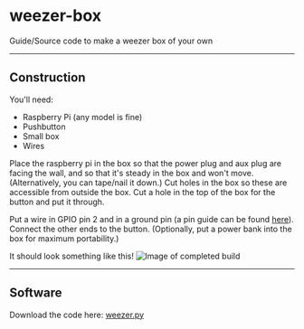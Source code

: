 # weezer-box
Guide/Source code to make a weezer box of your own

-------------
## Construction
You'll need:
* Raspberry Pi (any model is fine)
* Pushbutton
* Small box
* Wires

Place the raspberry pi in the box so that the power plug and aux plug are facing the wall, and so that it's steady in the box and won't move. (Alternatively, you can tape/nail it down.) 
Cut holes in the box so these are accessible from outside the box. Cut a hole in the top of the box for the button and put it through.

Put a wire in GPIO pin 2 and in a ground pin (a pin guide can be found [here](https://pinout.xyz/)). Connect the other ends to the button. (Optionally, put a power bank into the box for maximum portability.)

It should look something like this!
![Image of completed build](https://user-images.githubusercontent.com/33301953/121628800-32d89980-ca37-11eb-822e-f8c4fa4e2ec1.png)

------------
## Software

Download the code here: [weezer.py](https://tinyurl.com/r8sfpw98)
